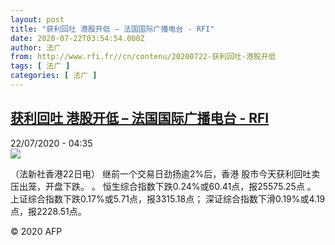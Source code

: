 ```yaml
---
layout: post
title: "获利回吐 港股开低 – 法国国际广播电台 - RFI"
date: 2020-07-22T03:54:54.000Z
author: 法广
from: http://www.rfi.fr//cn/contenu/20200722-获利回吐-港股开低
tags: [ 法广 ]
categories: [ 法广 ]
---
```

<!--1595390094000-->
[获利回吐 港股开低 – 法国国际广播电台 - RFI](http://www.rfi.fr//cn/contenu/20200722-%E8%8E%B7%E5%88%A9%E5%9B%9E%E5%90%90-%E6%B8%AF%E8%82%A1%E5%BC%80%E4%BD%8E)
------

<div>
<div>22/07/2020 - 04:35</div><img src="https://s.rfi.fr/media/display/aff867e0-cbca-11ea-9805-005056a98db9/w:310/p:16x9/eco0002b.200722103502.jpg"><div class="t-content__body u-clearfix"><div class="m-interstitial"></div><p>（法新社香港22日电）    继前一个交易日劲扬逾2%后，香港     股市今天获利回吐卖压出笼，开盘下跌。                                                                                      。                                                      恒生综合指数下跌0.24%或60.41点，报25575.25点    。                                                                                                          上证综合指数下跌0.17%或5.71点，报3315.18点；    深证综合指数下滑0.19%或4.19点，报2228.51点。</p><p></p><p class="t-copyright">© 2020 AFP</p>        </div>
</div>
